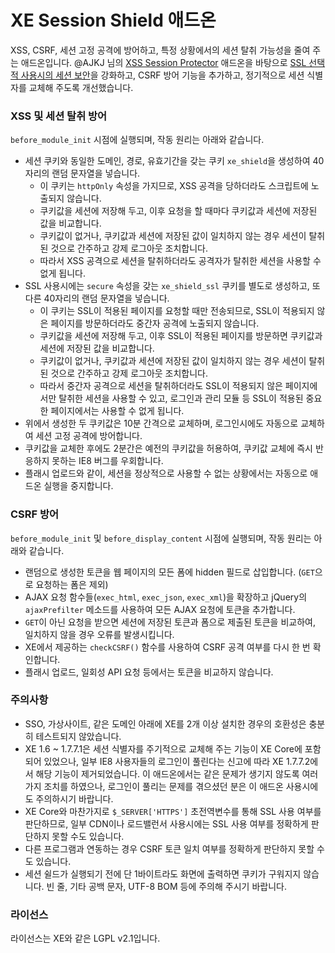 
XE Session Shield 애드온
========================

XSS, CSRF, 세션 고정 공격에 방어하고, 특정 상황에서의 세션 탈취 가능성을 줄여 주는 애드온입니다.
@AJKJ 님의 [XSS Session Protector](http://www.xpressengine.com/index.php?mid=download&package_id=22753449) 애드온을 바탕으로
[SSL 선택적 사용시의 세션 보안](http://www.phpschool.com/link/tipntech/79296)을 강화하고,
CSRF 방어 기능을 추가하고, 정기적으로 세션 식별자를 교체해 주도록 개선했습니다.

### XSS 및 세션 탈취 방어

`before_module_init` 시점에 실행되며, 작동 원리는 아래와 같습니다.

  - 세션 쿠키와 동일한 도메인, 경로, 유효기간을 갖는 쿠키 `xe_shield`을 생성하여 40자리의 랜덤 문자열을 넣습니다.
    - 이 쿠키는 `httpOnly` 속성을 가지므로, XSS 공격을 당하더라도 스크립트에 노출되지 않습니다.
    - 쿠키값을 세션에 저장해 두고, 이후 요청을 할 때마다 쿠키값과 세션에 저장된 값을 비교합니다.
    - 쿠키값이 없거나, 쿠키값과 세션에 저장된 값이 일치하지 않는 경우 세션이 탈취된 것으로 간주하고 강제 로그아웃 조치합니다.
    - 따라서 XSS 공격으로 세션을 탈취하더라도 공격자가 탈취한 세션을 사용할 수 없게 됩니다.
  - SSL 사용시에는 `secure` 속성을 갖는 `xe_shield_ssl` 쿠키를 별도로 생성하고, 또다른 40자리의 랜덤 문자열을 넣습니다.
    - 이 쿠키는 SSL이 적용된 페이지를 요청할 때만 전송되므로,
      SSL이 적용되지 않은 페이지를 방문하더라도 중간자 공격에 노출되지 않습니다.
    - 쿠키값을 세션에 저장해 두고, 이후 SSL이 적용된 페이지를 방문하면 쿠키값과 세션에 저장된 값을 비교합니다.
    - 쿠키값이 없거나, 쿠키값과 세션에 저장된 값이 일치하지 않는 경우 세션이 탈취된 것으로 간주하고 강제 로그아웃 조치합니다.
    - 따라서 중간자 공격으로 세션을 탈취하더라도 SSL이 적용되지 않은 페이지에서만 탈취한 세션을 사용할 수 있고,
      로그인과 관리 모듈 등 SSL이 적용된 중요한 페이지에서는 사용할 수 없게 됩니다.
  - 위에서 생성한 두 쿠키값은 10분 간격으로 교체하며, 로그인시에도 자동으로 교체하여 세션 고정 공격에 방어합니다.
  - 쿠키값을 교체한 후에도 2분간은 예전의 쿠키값을 허용하여, 쿠키값 교체에 즉시 반응하지 못하는 IE8 버그를 우회합니다.
  - 플래시 업로드와 같이, 세션을 정상적으로 사용할 수 없는 상황에서는 자동으로 애드온 실행을 중지합니다.

### CSRF 방어

`before_module_init` 및 `before_display_content` 시점에 실행되며, 작동 원리는 아래와 같습니다.

  - 랜덤으로 생성한 토큰을 웹 페이지의 모든 폼에 hidden 필드로 삽입합니다. (`GET`으로 요청하는 폼은 제외)
  - AJAX 요청 함수들(`exec_html`, `exec_json`, `exec_xml`)을 확장하고 jQuery의 `ajaxPrefilter` 메소드를 사용하여 모든 AJAX 요청에 토큰을 추가합니다.
  - `GET`이 아닌 요청을 받으면 세션에 저장된 토큰과 폼으로 제출된 토큰을 비교하여, 일치하지 않을 경우 오류를 발생시킵니다.
  - XE에서 제공하는 `checkCSRF()` 함수를 사용하여 CSRF 공격 여부를 다시 한 번 확인합니다.
  - 플래시 업로드, 일회성 API 요청 등에서는 토큰을 비교하지 않습니다.

### 주의사항

  - SSO, 가상사이트, 같은 도메인 아래에 XE를 2개 이상 설치한 경우의 호환성은 충분히 테스트되지 않았습니다.
  - XE 1.6 ~ 1.7.7.1은 세션 식별자를 주기적으로 교체해 주는 기능이 XE Core에 포함되어 있었으나,
    일부 IE8 사용자들의 로그인이 풀린다는 신고에 따라 XE 1.7.7.2에서 해당 기능이 제거되었습니다.
    이 애드온에서는 같은 문제가 생기지 않도록 여러 가지 조치를 하였으나,
    로그인이 풀리는 문제를 겪으셨던 분은 이 애드온 사용시에도 주의하시기 바랍니다.
  - XE Core와 마찬가지로 `$_SERVER['HTTPS']` 초전역변수를 통해 SSL 사용 여부를 판단하므로,
    일부 CDN이나 로드밸런서 사용시에는 SSL 사용 여부를 정확하게 판단하지 못할 수도 있습니다.
  - 다른 프로그램과 연동하는 경우 CSRF 토큰 일치 여부를 정확하게 판단하지 못할 수도 있습니다.
  - 세션 쉴드가 실행되기 전에 단 1바이트라도 화면에 출력하면 쿠키가 구워지지 않습니다.
    빈 줄, 기타 공백 문자, UTF-8 BOM 등에 주의해 주시기 바랍니다.

### 라이선스

라이선스는 XE와 같은 LGPL v2.1입니다.
